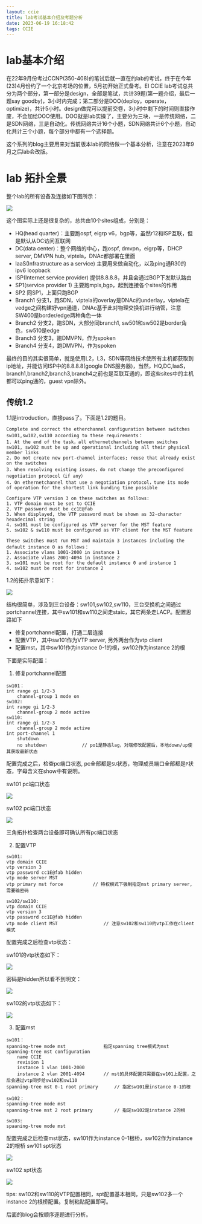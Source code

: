 ```yaml
---
layout: ccie
title: lab考试基本介绍及考题分析
date: 2023-06-19 16:18:42
tags: CCIE
---
```


# lab基本介绍

在22年9月份考过CCNP(350-408)的笔试后就一直在约lab的考试，终于在今年(23)4月份约了一个北京考场的位置，5月初开始正式备考。EI CCIE lab考试总共分为两个部分，第一部分是design，全部是笔试，共计39题(第一题介绍，最后一题say goodby)，3小时内完成；第二部分是DOO(deploy，operate，optimize)，共计5小时。design做完可以提前交卷，3小时中剩下的时间则直接作废，不会加给DOO使用。DOO就是lab实操了，主要分为三块，一是传统网络，二是SDN网络，三是自动化。传统网络共计16个小题，SDN网络共计6个小题，自动化共计三个小题，每个部分中都有一个选择题。
<!--more-->

这个系列的blog主要用来对当前版本lab的网络做一个基本分析，注意在2023年9月之后lab会改版。

# lab 拓扑全景

整个lab的所有设备及连接如下图所示：

![](https://rancho333.github.io/pictures/lab1.1_topology.drawio.png)

这个图实际上还是很复杂的，总共由10个sites组成，分别是：
* HQ(head quarter)：主要跑ospf, eigrp v6，bgp等，虽然r12和ISP互联，但是默认从DC访问互联网
* DC(data center)：整个网络的中心，跑ospf, dmvpn，eigrp等，DHCP server, DMVPN hub, viptela，DNAc都部署在里面
* IaaS(Infrastructure as a service) 主要用来做自动化，以及ping通R30的ipv6 loopback
* ISP(Internet service provider) 提供8.8.8.8，并且会通过BGP下发默认路由
* SP1(service provider 1) 主要跑mpls,bgp，起到连接各个sites的作用
* SP2 同SP1，上面只跑BGP
* Branch1 分支1，跑SDN，viptela的overlay是DNAc的underlay，viptela在vedge之间构建好vpn通道，DNAc基于此对物理交换机进行纳管，注意SW400是border/edge两种角色一体
* Branch2 分支2，跑SDN，大部分同branch1, sw501和sw502是border角色，sw510是edge
* Branch3 分支3，跑DMVPN，作为spoken
* Branch4 分支4，跑DMVPN，作为spoken

最终的目的其实很简单，就是使用L2，L3，SDN等网络技术使所有主机都获取到ip地址，并能访问ISP中的8.8.8.8(google DNS服务器)，当然，HQ,DC,IaaS，branch1,branch2,branch3,branch4之前也是互联互通的，即这些sites中的主机都可以ping通的，guest vpn除外。

## 传统1.2
1.1是introduction，直接pass了。下面是1.2的题目。
```
Complete and correct the etherchannel configuration between switches sw101,sw102,sw110 according to these requirements：
1. At the end of the task，all ethernetchannels between switches sw101, sw102 must be up and operational including all their physical member links
2. Do not create new port-channel interfaces; reuse that already exist on the switches
3. When resolving existing issues，do not change the preconfigured negotiation protocol（if any）
4. On ethernetchannel that use a negotiation protocol，tune its mode of operation for the shortest link bunding time possible

Configure VTP version 3 on these switches as follows:
1. VTP domain must be set to CCIE
2. VTP password must be cc1E@fab
3. When displayed, the VTP password must be shown as 32-character hexadecimal string
4. sw101 must be configured as VTP server for the MST feature
5. sw102 & sw110 must be configured as VTP client for the MST feature

These switches must run MST and maintain 3 instances including the default instance 0 as follows：
1. Associate vlans 1001-2000 in instance 1
2. Associate vlans 2001-4094 in instance 2
3. sw101 must be root for the default instance 0 and instance 1
4. sw102 must be root for instance 2
```

1.2的拓扑示意如下：

![](https://rancho333.github.io/pictures/lab_1.2.png)

结构很简单，涉及到三台设备：sw101,sw102,sw110，三台交换机之间通过portchannel连接，其中sw101和sw110之间走staic，其它两条走LACP。配置思路如下
- 修复portchannel配置，打通二层连接
- 配置VTP，其中sw101作为VTP server, 另外两台作为vtp client
- 配置mst，其中sw101作为instance 0-1的根，sw102作为instance 2的根

下面是实际配置：
1. 修复portchannel配置
```
sw101：
int range gi 1/2-3
    channel-group 1 mode on
sw102:
int range gi 1/2-3
    channel-group 2 mode active
sw110:
int range gi 1/2-3
    channel-group 2 mode active
int port-channel 1
    shutdown
    no shutdown             // po1是静态lag，对端修改配置后，本地down/up使其获取最新状态
```
配置完成之后，检查pc端口状态, pc全部都是`SU`状态，物理成员端口全部都是`P`状态，字母含义在show中有说明。

sw101 pc端口状态

![](https://rancho333.github.io/pictures/lab_1.2_pc_101.png)

sw102 pc端口状态

![](https://rancho333.github.io/pictures/lab_1.2_pc_102.png)

三角拓扑检查两台设备即可确认所有pc端口状态

2. 配置VTP
```
sw101:
vtp domain CCIE
vtp version 3
vtp password cc1E@fab hidden
vtp mode server MST
vtp primary mst force           // 特权模式下强制指定mst primary server, 需要输密码

sw102/sw110:
vtp domain CCIE
vtp version 3
vtp password cc1E@fab hidden
vtp mode client MST                 // 注意sw102和sw110的vtp工作在client模式 
```
配置完成之后检查vtp状态：

sw101的vtp状态如下：

![](https://rancho333.github.io/pictures/lab_1.2_vtp_101.png)

密码是hidden所以看不到明文：

![](https://rancho333.github.io/pictures/lab_1.2_vtp_password_101.png)

sw102的vtp状态如下：

![](https://rancho333.github.io/pictures/lab_1.2_vtp_102.png)

3. 配置mst
```
sw101： 
spanning-tree mode mst              指定spanning tree模式为mst
spanning-tree mst configuration
    name CCIE
    revision 1
    instance 1 vlan 1001-2000
    instance 2 vlan 2001-4094       // mst的具体配置只需要在sw101上配置，之后会通过vtp同步给sw102和sw110
spanning-tree mst 0-1 root primary      // 指定sw101是instance 0-1的根

sw102：
spanning-tree mode mst              
spanning-tree mst 2 root primary        // 指定sw102是instance 2的根

sw103:
spaaning-tree mode mst
```
配置完成之后检查mst状态，sw101作为instance 0-1根桥，sw102作为instance 2的根桥
sw101 spt状态

![](https://rancho333.github.io/pictures/lab_1.2_spt_101.png)

sw102 spt状态

![](https://rancho333.github.io/pictures/lab_1.2_spt_102.png)

tips: sw102和sw110的VTP配置相同，spt配置基本相同，只是sw102多一个instance 2的根桥配置。复制粘贴配置即可。

后面的blog会按顺序逐题进行分析。